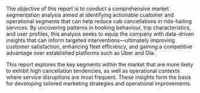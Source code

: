 The objective of this report is to conduct a comprehensive market segmentation analysis aimed at identifying actionable customer and operational segments that can help reduce cab cancellations in ride-hailing services. By uncovering patterns in booking behaviour, trip characteristics, and user profiles, this analysis seeks to equip the company with data-driven insights that can inform targeted interventions—ultimately improving customer satisfaction, enhancing fleet efficiency, and gaining a competitive advantage over established platforms such as Uber and Ola.

This report explores the key segments within the market that are more likely to exhibit high cancellation tendencies, as well as operational contexts where service disruptions are most frequent. These insights form the basis for developing tailored marketing strategies and operational improvements.
